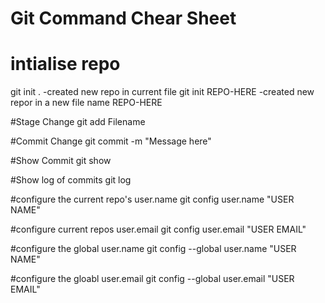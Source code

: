 # Git Command Chear Sheet

# intialise repo

git init .
	-created new repo in current file
git init REPO-HERE
	-created new repor in a new file name REPO-HERE
	
#Stage Change 
git add Filename

#Commit Change
git commit -m "Message here"

#Show Commit
git show

#Show log of commits
git log

#configure the current repo's user.name
git config user.name "USER NAME"

#configure current repos user.email
git config user.email "USER EMAIL"

#configure the global user.name
git config --global user.name "USER NAME"

#configure the gloabl user.email
git config --global user.email "USER EMAIL"